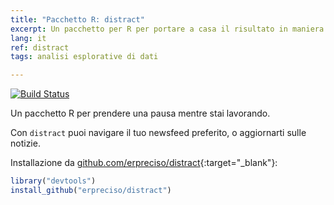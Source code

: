 ```yaml
---
title: "Pacchetto R: distract"
excerpt: Un pacchetto per R per portare a casa il risultato in maniera lenta
lang: it
ref: distract
tags: analisi esplorative di dati

---
```


[![Build Status](https://travis-ci.org/erpreciso/distract.svg?branch=master)](https://travis-ci.org/erpreciso/distract)

Un pacchetto R per prendere una pausa mentre stai lavorando.

Con `distract` puoi navigare il tuo newsfeed preferito, o aggiornarti sulle notizie.

Installazione da [github.com/erpreciso/distract](https://github.com/erpreciso/distract){:target="_blank"}:

``` r
library("devtools")
install_github("erpreciso/distract")
```


